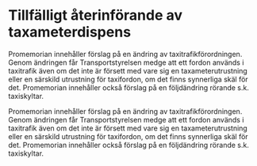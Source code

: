 # Tillfälligt återinförande av taxameterdispens

Promemorian innehåller förslag på en ändring av taxitrafikförordningen. Genom ändringen får Transportstyrelsen medge att ett fordon används i taxitrafik även om det inte är försett med vare sig en taxameterutrustning eller en särskild utrustning för taxifordon, om det finns synnerliga skäl för det. Promemorian innehåller också förslag på en följdändring rörande s.k. taxiskyltar.

Promemorian innehåller förslag på en ändring av taxitrafikförordningen. Genom ändringen får Transportstyrelsen medge att ett fordon används i taxitrafik även om det inte är försett med vare sig en taxameterutrustning eller en särskild utrustning för taxifordon, om det finns synnerliga skäl för det. Promemorian innehåller också förslag på en följdändring rörande s.k. taxiskyltar.
